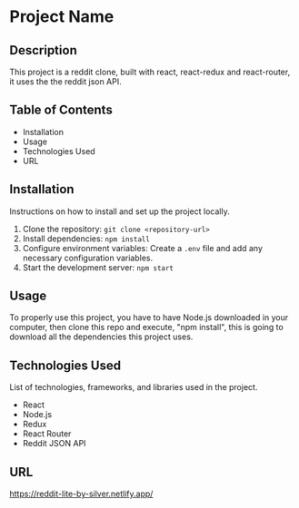 # Project Name

## Description

This project is a reddit clone, built with react, react-redux and react-router, it uses the the reddit json API.

## Table of Contents

- Installation
- Usage
- Technologies Used
- URL

## Installation

Instructions on how to install and set up the project locally.

1. Clone the repository: `git clone <repository-url>`
2. Install dependencies: `npm install`
3. Configure environment variables: Create a `.env` file and add any necessary configuration variables.
4. Start the development server: `npm start`

## Usage

To properly use this project, you have to have Node.js downloaded in your computer, then clone this repo and execute, "npm install", this is going to download all the dependencies this project uses.

## Technologies Used

List of technologies, frameworks, and libraries used in the project.

- React
- Node.js
- Redux
- React Router
- Reddit JSON API

## URL

https://reddit-lite-by-silver.netlify.app/
